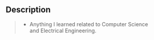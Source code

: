 ## Description

> - Anything I learned related to Computer Science
    <br /> and Electrical Engineering.
